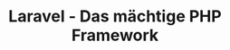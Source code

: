 ---
title: "Laravel - Das mächtige PHP Framework"
name: Laravel
description: "Lerne die Vorteile von Laravel kennen - dem beliebten PHP Framework für moderne, skalierbare Webanwendungen."

benefits:

- title: "Moderne Syntax"
  description: "Laravel nutzt moderne Sprachfeatures und eine expressive Syntax für sauberen Code."
  icon: "mdi:code-tags"

- title: "Komplette Feature-Sets"  
  description: "Alles was man braucht ist integriert: Routing, Templating, Authentifizierung und mehr."
  icon: "mdi:puzzle-outline"
  
- title: "Einfache Migration" 
  description: "Dank der Ähnlichkeit zu Frameworks wie Symfony ist die Einarbeitung einfach."
  icon: "mdi:walk"
  
- title: "Objektorientiert"
  description: "Durch die OOP Basis ist der Code gut strukturiert und wiederverwendbar."
  icon: "mdi:code-braces"  

- title: "Hervorragende Dokumentation"
  description: "Die umfangreiche Doku hilft bei der Einarbeitung und als Nachschlagewerk."
  icon: "mdi:book-open-page-variant"

- title: "Vibrantes Ökosystem"
  description: "Über Packagist sind tausende Erweiterungen von der Community verfügbar."
  icon: "mdi:puzzle-plus"


whyChooseTool:
  eyebrow: "Warum Laravel?"
  heading: "Die Vorteile von Laravel als PHP-Framework"
  advantages: "Laravel verbindet moderne Entwicklerfreundlichkeit mit Enterprise-Features. Dadurch eignet es sich ideal für anspruchsvolle Webanwendungen."

  useCases:
  
  - title: "Custom Webanwendungen"
    description: "Laravel ist die perfekte Grundlage für individuelle Business Anwendungen."
    icon: "mdi:code-braces"
    
  - title: "Webshops und E-Commerce"
    description: "Viele Erweiterungen machen Laravel zum flexiblen E-Commerce Framework."
    icon: "mdi:cart"
    
  - title: "Webseiten und Blogs"
    description: "Auch für einfachere Websites und Blogs bietet Laravel alle Features." 
    icon: "mdi:web"
    
  - title: "Webservices und APIs"
    description: "Laravel ermöglicht schnelle, skalierbare API Entwicklung."
    icon: "mdi:api"  
  
  - title: "Single Page Applications"
    description: "Ideal als Backend für moderne JavaScript-Frameworks wie Vue.js."
    icon: "mdi:application"
    
  - title: "Portal- und Plattform-Lösungen"  
    description: "Laravel eignet sich durch Flexibilität auch für komplexe Portale."
    icon: "mdi:view-dashboard"
    
  - title: "Hybrid Apps über Cordova"
    description: "Laravel kann auch als Backend für native Mobile Apps dienen."
    icon: "mdi:cellphone"
    
  - title: "Microservice Architektur"
    description: "Laravel Lumen ermöglicht schnelle Microservices."
    icon: "mdi:microscope"

  
faq:

  heading: "Häufige Fragen"

  questions:

  - question: "Für wen eignet sich Laravel?"
    answer: "Laravel eignet sich für erfahrene PHP-Entwickler, die einen modernen und professionellen Tech-Stack suchen."

  - question: "Lässt sich Laravel einfach erlernen?"
    answer: "Durch die klare und konsequente Struktur ist Laravel auch für Umsteiger von anderen PHP-Frameworks gut zu erlernen."
    
  - question: "Kann Laravel auch große Projekte abbilden?"
    answer: "Dank modularer Struktur und hoher Performance ist Laravel problemlos für Enterprise Projekte und hohe Last geeignet."

  - question: "Wie skaliert Laravel?"
    answer: "Out-of-the-Box bietet Laravel alles für hohe Skalierbarkeit: Caching, Queueing, asynchrone Jobs etc."  

  - question: "Ist Laravel zukunftssicher?"
    answer: "Als aktives Open Source Projekt mit starkem Wachstum wird Laravel ständig weiterentwickelt und bleibt state-of-the-art."
    
  - question: "Wie hoch sind die Laravel Hosting Kosten?"
    answer: "Da nur ein PHP/MySQL Stack benötigt wird, ist Laravel kostengünstig zu hosten. Skalierung ist flexibel möglich."
    
  - question: "Kann man Laravel gut mit Frontends kombinieren?"
    answer: "Laravel bietet flexible Mechanismen für die Integration von JavaScript Frontends wie Vue.js."

  - question: "Wo finde ich Laravel Entwickler?"
    answer: "Auf einschlägigen Jobportalen lässt sich nach Laravel-Expertise filtern. Ich biete auch Vermittlung von Freelancern."

  - question: "Bieten Sie Schulungen für Laravel an?"
    answer: "Ja, ich biete Laravel Workshops und individuelle Schulungen für Teams an. So lassen sich Skills effektiv aufbauen."  
    
  - question: "Wie unterstützen Sie Laravel Projekte?"
    answer: "Ich berate umfassend von der Architektur über Entwicklung bis hin zu Deployment und Betrieb. Gerne auch langfristig."

ctaSection:
  actionCall: "Bereit, Laravel in deinem Projekt zu nutzen? Starte jetzt!"
  actionLabel: "Jetzt starten"
---
